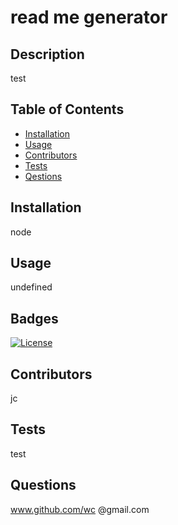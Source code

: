 
# read me generator
## Description
test
## Table of Contents
- [Installation](#installation)
- [Usage](#usage)
- [Contributors](#credits)
- [Tests](#test)
- [Qestions](#gitUser)
## Installation
node
## Usage
undefined
## Badges
[![License](https://img.shields.io/badge/License-MIT-red.svg)](https://opensource.org/licenses/MIT)
## Contributors
jc
## Tests
test
## Questions
www.github.com/wc
@gmail.com
